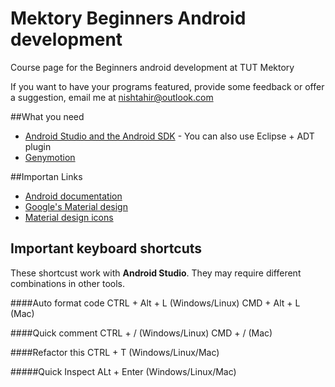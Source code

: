 # Mektory Beginners Android development

Course page for the Beginners android development at TUT Mektory

If you want to have your programs featured, provide some feedback or offer a suggestion, email me at <nishtahir@outlook.com>

##What you need
- [Android Studio and the Android SDK](http://developer.android.com/sdk/index.html) - You can also use Eclipse + ADT plugin
- [Genymotion](http://http://www.genymotion.com/)

##Importan Links
- [Android documentation](http://http://developer.android.com/)
- [Google's Material design](http://https://www.google.com/design/spec/material-design/introduction.html)
- [Material design icons](http://https://github.com/google/material-design-icons)

## Important keyboard shortcuts 
These shortcust work with **Android Studio**. They may require different combinations in other tools.

####Auto format code
	 CTRL + Alt + L 	(Windows/Linux)
	 CMD + Alt + L 	(Mac)
	 
####Quick comment
	 CTRL + / 	(Windows/Linux)
	 CMD + / 	(Mac)

####Refactor this
	 CTRL + T 	(Windows/Linux/Mac)
	
#####Quick Inspect
	ALt + Enter (Windows/Linux/Mac)